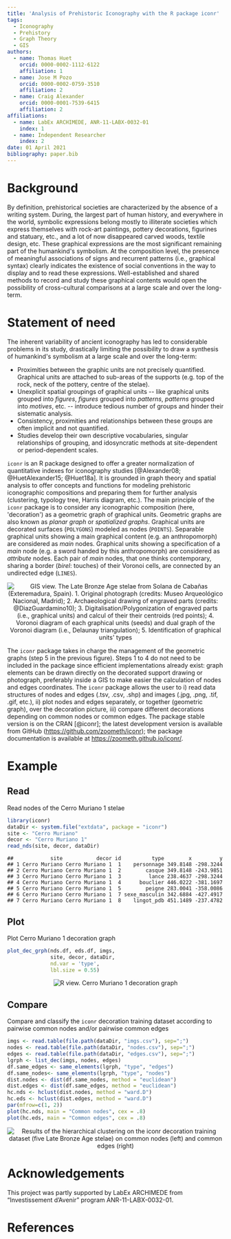 ```yaml
---
title: 'Analysis of Prehistoric Iconography with the R package iconr'
tags:
  - Iconography
  - Prehistory
  - Graph Theory
  - GIS
authors:
  - name: Thomas Huet
    orcid: 0000-0002-1112-6122
    affiliation: 1
  - name: Jose M Pozo
    orcid: 0000-0002-0759-3510
    affiliation: 2
  - name: Craig Alexander
    orcid: 0000-0001-7539-6415
    affiliation: 2
affiliations:
  - name: LabEx ARCHIMEDE, ANR-11-LABX-0032-01
    index: 1
  - name: Independent Researcher
    index: 2
date: 01 April 2021
bibliography: paper.bib
---
```


# Background

By definition, prehistorical societies are characterized by the absence of a writing system. During, the largest part of human history, and everywhere in the world, symbolic expressions belong mostly to illiterate societies which express themselves with rock-art paintings, pottery decorations, figurines and statuary, etc., and a lot of now disappeared carved woods, textile design, etc. These graphical expressions are the most significant remaining part of the humankind's symbolism. At the composition level, the presence of meaningful associations of signs and recurrent patterns (i.e., graphical syntax) clearly indicates the existence of social conventions in the way to display and to read these expressions. Well-established and shared methods to record and study these graphical contents would open the possibility of cross-cultural comparisons at a large scale and over the long-term.

# Statement of need

The inherent variability of ancient iconography has led to considerable problems in its study, drastically limiting the possibility to draw a synthesis of humankind's symbolism at a large scale and over the long-term:

 + Proximities between the graphic units are not precisely quantified. Graphical units are attached to sub-areas of the supports (e.g. top of the rock, neck of the pottery, centre of the stelae).
 + Unexplicit spatial groupings of graphical units -- like graphical units grouped into *figures*, *figures* grouped into *patterns*, *patterns* grouped into *motives*, etc. -- introduce tedious number of groups and hinder their sistematic analysis.
 + Consistency, proximities and relationships between these groups are often implicit and not quantified.
 + Studies develop their own descriptive vocabularies, singular relationships of grouping, and idosyncratic methods at site-dependent or period-dependent scales.

`iconr` is an R package designed to offer a greater normalization of quantitative indexes for iconography studies [@Alexander08; @HuetAlexander15; @Huet18a]. It is grounded in graph theory and spatial analysis to offer concepts and functions for modeling prehistoric iconographic compositions and preparing them for further analysis (clustering, typology tree, Harris diagram, etc.). The main principle of the `iconr` package is to consider any iconographic composition (here, 'decoration') as a geometric graph of graphical units. Geometric graphs are also known as *planar graph* or *spatialized graphs*. Graphical units are decorated surfaces (`POLYGONS`) modeled as nodes (`POINTS`). Separable graphical units showing a main graphical content (e.g. an anthropomorph) are considered as *main* nodes. Graphical units showing a specification of a *main* node (e.g. a sword handed by this anthropomorph) are considered as *attribute* nodes. Each pair of *main* nodes, that one thinks contemporary, sharing a border (*birel*: touches) of their Voronoi cells, are connected by an undirected edge (`LINES`).
 
<center>

![GIS view. The Late Bronze Age stelae from Solana de Cabañas (Exteremadura, Spain). 1. Original photograph (credits: Museo Arqueológico Nacional, Madrid); 2. Archaeological drawing of engraved parts (credits: @DiazGuardamino10); 3. Digitalisation/Polygonization of engraved parts (i.e., graphical units) and calcul of their their centroids (red points); 4. Voronoi diagram of each graphical units (*seeds*) and dual graph of the Voronoi diagram (i.e., Delaunay triangulation); 5. Identification of graphical units' types](https://raw.githubusercontent.com/zoometh/iconr/master/doc/img/solana_voronoi.png)

</center> 

The `iconr` package takes in charge the management of the geometric graphs (step 5 in the previous figure). Steps 1 to 4 do not need to be included in the package since efficient implementations already exist: graph elements can be drawn directly on the decorated support drawing or photograph, preferably inside a GIS to make easier the calculation of nodes and edges coordinates. The `iconr` package allows the user to i) read data structures of nodes and edges (.tsv, .csv, .shp) and images (.jpg, .png, .tif, .gif, etc.), ii) plot nodes and edges separately, or together (geometric graph), over the decoration picture, iii) compare different decorations depending on common nodes or common edges. The package stable version is on the CRAN [@iconr]; the latest development version is available from GitHub (https://github.com/zoometh/iconr); the package documentation is available at https://zoometh.github.io/iconr/.

# Example

## Read

Read nodes of the Cerro Muriano 1 stelae 

```r
library(iconr)
dataDir <- system.file("extdata", package = "iconr")
site <- "Cerro Muriano"
decor <- "Cerro Muriano 1"
read_nds(site, decor, dataDir)
```
```
##            site           decor id          type        x         y
## 1 Cerro Muriano Cerro Muriano 1  1    personnage 349.8148 -298.3244
## 2 Cerro Muriano Cerro Muriano 1  2        casque 349.8148 -243.9851
## 3 Cerro Muriano Cerro Muriano 1  3         lance 238.4637 -298.3244
## 4 Cerro Muriano Cerro Muriano 1  4      bouclier 446.0222 -381.1697
## 5 Cerro Muriano Cerro Muriano 1  5        peigne 283.0041 -358.0086
## 6 Cerro Muriano Cerro Muriano 1  7 sexe_masculin 342.6884 -427.4917
## 7 Cerro Muriano Cerro Muriano 1  8    lingot_pdb 451.1489 -237.4782
```

## Plot

Plot Cerro Muriano 1 decoration graph

```r
plot_dec_grph(nds.df, eds.df, imgs,
              site, decor, dataDir,
              nd.var = 'type',
              lbl.size = 0.55)
```

<center>

![R view. Cerro Muriano 1 decoration graph](https://raw.githubusercontent.com/zoometh/iconr/master/doc/img/cm1.png)

</center> 

## Compare

Compare and classify the `iconr` decoration training dataset according to pairwise common nodes and/or pairwise common edges

```r
imgs <- read.table(file.path(dataDir, "imgs.csv"), sep=";")
nodes <- read.table(file.path(dataDir, "nodes.csv"), sep=";")
edges <- read.table(file.path(dataDir, "edges.csv"), sep=";")
lgrph <- list_dec(imgs, nodes, edges)
df.same_edges <- same_elements(lgrph, "type", "edges")
df.same_nodes<- same_elements(lgrph, "type", "nodes")
dist.nodes <- dist(df.same_nodes, method = "euclidean")
dist.edges <- dist(df.same_edges, method = "euclidean")
hc.nds <- hclust(dist.nodes, method = "ward.D")
hc.eds <- hclust(dist.edges, method = "ward.D") 
par(mfrow=c(1, 2))
plot(hc.nds, main = "Common nodes", cex = .8)
plot(hc.eds, main = "Common edges", cex = .8)
```
<center>

![Results of the hierarchical clustering on the `iconr` decoration training dataset (five Late Bronze Age stelae) on common nodes (left) and common edges (right)](https://raw.githubusercontent.com/zoometh/iconr/master/doc/img/hc.png)

</center> 

# Acknowledgements

This  project was partly  supported  by  LabEx  ARCHIMEDE  from  “Investissement  d’Avenir”  program  ANR-11-LABX-0032-01.

# References
